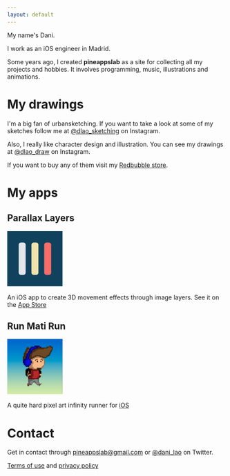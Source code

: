 ```yaml
---
layout: default
---
```


My name's Dani.

I work as an iOS engineer in Madrid.

Some years ago, I created **pineappslab** as a site for collecting all my projects and hobbies.
It involves programming, music, illustrations and animations.

# My drawings

I'm a big fan of urbansketching. If you want to take a look at some of my sketches follow me at [@dlao_sketching](https://www.instagram.com/dlao_sketching/) on Instagram.

Also, I really like character design and illustration. You can see my drawings at [@dlao_draw](https://www.instagram.com/dlao_draw/) on Instagram.

If you want to buy any of them visit my [Redbubble store](https://www.redbubble.com/es/people/danilao/shop).

# My apps

## Parallax Layers

<img src="/img/parallax_layers.png" width="128" height="128">

An iOS app to create 3D movement effects through image layers. See it on the [App Store](https://apps.apple.com/us/app/parallax-layers/id1507546455)

## Run Mati Run

<img src="/img/runmatirun.png" width="128" height="128">

A quite hard pixel art infinity runner for [iOS](https://apps.apple.com/us/app/run-mati-run/id1019198515)

# Contact

Get in contact through <pineappslab@gmail.com> or [@dani_lao](https://twitter.com/dani_lao) on Twitter.

[Terms of use](terms.md) and [privacy policy](privacy.md)
